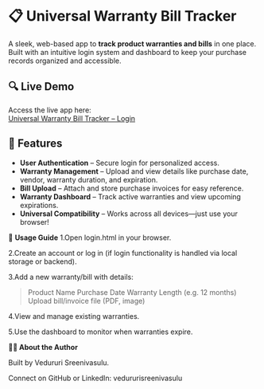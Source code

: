 # 📋 Universal Warranty Bill Tracker

A sleek, web-based app to **track product warranties and bills** in one place. Built with an intuitive login system and dashboard to keep your purchase records organized and accessible.


## 🔍 Live Demo

Access the live app here:  
[Universal Warranty Bill Tracker – Login](https://vedururisreenivasulu.github.io/Universal-Warranty-Bill-Tracker/login.html)


## 🧩 Features

- **User Authentication** – Secure login for personalized access.
- **Warranty Management** – Upload and view details like purchase date, vendor, warranty duration, and expiration.
- **Bill Upload** – Attach and store purchase invoices for easy reference.
- **Warranty Dashboard** – Track active warranties and view upcoming expirations.
- **Universal Compatibility** – Works across all devices—just use your browser!


🧪 **Usage Guide**
1.Open login.html in your browser.

2.Create an account or log in (if login functionality is handled via local storage or backend).

3.Add a new warranty/bill with details:

  >Product Name
  >Purchase Date
  >Warranty Length (e.g. 12 months)
  >Upload bill/invoice file (PDF, image)

4.View and manage existing warranties.

5.Use the dashboard to monitor when warranties expire.

**🙋‍♀️ About the Author**

Built by Vedururi Sreenivasulu.

Connect on GitHub or LinkedIn: vedururisreenivasulu
